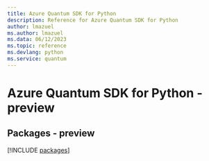```yaml
---
title: Azure Quantum SDK for Python
description: Reference for Azure Quantum SDK for Python
author: lmazuel
ms.author: lmazuel
ms.data: 06/12/2023
ms.topic: reference
ms.devlang: python
ms.service: quantum
---
```

# Azure Quantum SDK for Python - preview
## Packages - preview
[!INCLUDE [packages](quantum-index.md)]